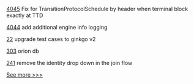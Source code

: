 
[4045](https://github.com/hyperledger/besu/pull/4045) Fix for TransitionProtocolSchedule by header when terminal block exactly at TTD

[4044](https://github.com/hyperledger/besu/pull/4044) add additional engine info logging 

[22](https://github.com/hyperledger-labs/fabric-operator/pull/22) upgrade test cases to ginkgo v2

[303](https://github.com/hyperledger-labs/fabric-smart-client/pull/303) orion db

[241](https://github.com/hyperledger-labs/fabric-operations-console/pull/241) remove the identity drop down in the join flow


[See more >>>](https://start-here.hyperledger.org/pull-requests)
